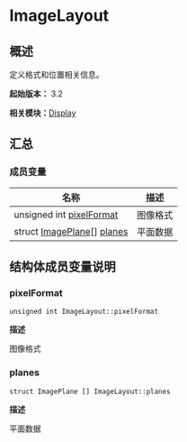 # ImageLayout


## 概述

定义格式和位置相关信息。

**起始版本：** 3.2

**相关模块：**[Display](index_buffer_display_v13.md)


## 汇总


### 成员变量

| 名称 | 描述 | 
| -------- | -------- |
| unsigned int [pixelFormat](#pixelformat) | 图像格式 | 
| struct [ImagePlane](annotated_buffer_display_v12_image_plane.md)[] [planes](#planes) | 平面数据 | 


## 结构体成员变量说明


### pixelFormat

```
unsigned int ImageLayout::pixelFormat
```

**描述**

图像格式


### planes

```
struct ImagePlane [] ImageLayout::planes
```

**描述**

平面数据
